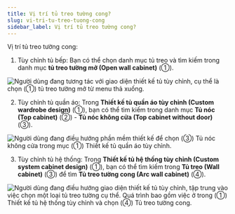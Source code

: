 ```yaml
---
title: Vị trí tủ treo tường cong?
slug: vi-tri-tu-treo-tuong-cong
sidebar_label: Vị trí tủ treo tường cong?
---
```


Vị trí tủ treo tường cong:

1. Tùy chỉnh tủ bếp: Bạn có thể chọn danh mục tủ treo và tìm kiếm trong danh mục **tủ treo tường mở (Open wall cabinet)** (①).

![Người dùng đang tương tác với giao diện thiết kế tủ tùy chỉnh, cụ thể là chọn (①) tủ treo tường mở từ menu thả xuống.](https://storage.googleapis.com/jegavn_kb/images/b7023880-6f34-4533-9184-33004a399563.png)

2. Tùy chỉnh tủ quần áo: Trong **Thiết kế tủ quần áo tùy chỉnh (Custom wardrobe design)** (①), bạn có thể tìm kiếm trong danh mục **Tủ nóc (Top cabinet)** (②) - **Tủ nóc không cửa (Top cabinet without door)** (③).

![Người dùng đang điều hướng phần mềm thiết kế để chọn (③) Tủ nóc không cửa trong mục (①) Thiết kế tủ quần áo tùy chỉnh.](https://storage.googleapis.com/jegavn_kb/images/755685e1-821c-424f-b09e-f8f93b79de3e.png)

3. Tùy chỉnh tủ hệ thống: Trong **Thiết kế tủ hệ thống tùy chỉnh (Custom system cabinet design)** (①), bạn có thể tìm kiếm trong **Tủ treo (Wall cabinet)** (③) để tìm **Tủ treo tường cong (Arc wall cabinet)** (④).

![Người dùng đang điều hướng giao diện thiết kế tủ tùy chỉnh, tập trung vào việc chọn một loại tủ treo tường cụ thể. Quá trình bao gồm việc ở trong (①) Thiết kế tủ hệ thống tùy chỉnh và chọn (④) Tủ treo tường cong.](https://storage.googleapis.com/jegavn_kb/images/bb61cd03-20ed-47ab-adca-88419f0f7267.png)